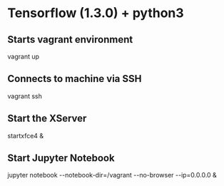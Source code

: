 # Tensorflow (1.3.0) + python3

## Starts vagrant environment
vagrant up

## Connects to machine via SSH
vagrant ssh

## Start the XServer
startxfce4 &

## Start Jupyter Notebook
jupyter notebook --notebook-dir=/vagrant --no-browser --ip=0.0.0.0 & 